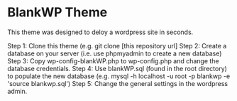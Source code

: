 # BlankWP Theme

This theme was designed to deloy a wordpress site in seconds.

Step 1: Clone this theme (e.g. git clone [this repository url]
Step 2: Create a database on your server (i.e. use phpmyadmin to create a new database)
Step 3: Copy wp-config-blankWP.php to wp-config.php and change the database credentials. 
Step 4: Use blankWP.sql (found in the root directory) to populate the new database (e.g. mysql -h localhost -u root -p blankwp -e 'source blankwp.sql')
Step 5: Change the general settings in the wordpress admin. 
